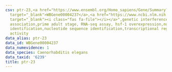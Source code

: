 ```yaml
---
csv: ptr-23,<a href="https://www.ensembl.org/Homo_sapiens/Gene/Summary?db=core;g=WBGene00004237"
  target="_blank">WBGene00004237</a>,<a href="https://www.ncbi.nlm.nih.gov/pubmed/30894454"
  target="_blank"><i class="fas fa-file"></i></a>",genetic interference,functional
  association,prime adult stage, RNA-seq assay, hsf-1 overexpression,nucleotide sequence
  identification,nucleotide sequence identification,transcriptional regulation,up-regulates
  activity
data_alias: ptr-23
data_id: WBGene00004237
data_numevidence: 1
data_species: Caenorhabditis elegans
data_taxid: '6239'
title: ptr-23
---
```

